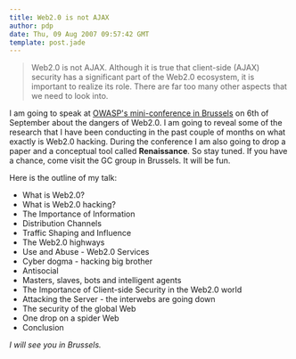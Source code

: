 ```yaml
---
title: Web2.0 is not AJAX
author: pdp
date: Thu, 09 Aug 2007 09:57:42 GMT
template: post.jade
---
```


> Web2.0 is not AJAX. Although it is true that client-side (AJAX) security has a significant part of the Web2.0 ecosystem, it is important to realize its role. There are far too many other aspects that we need to look into.

I am going to speak at [OWASP's mini-conference in Brussels](http://www.owasp.org/index.php/Belgium#Next_Event:_OWASP_Day_.286-Sep-2007.29) on 6th of September about the dangers of Web2.0. I am going to reveal some of the research that I have been conducting in the past couple of months on what exactly is Web2.0 hacking. During the conference I am also going to drop a paper and a conceptual tool called **Renaissance**. So stay tuned. If you have a chance, come visit the GC group in Brussels. It will be fun.

Here is the outline of my talk:

* What is Web2.0?
* What is Web2.0 hacking?
* The Importance of Information
* Distribution Channels
* Traffic Shaping and Influence
* The Web2.0 highways
* Use and Abuse - Web2.0 Services
* Cyber dogma - hacking big brother
* Antisocial
* Masters, slaves, bots and intelligent agents
* The Importance of Client-side Security in the Web2.0 world
* Attacking the Server - the interwebs are going down
* The security of the global Web
* One drop on a spider Web
* Conclusion

_I will see you in Brussels._
